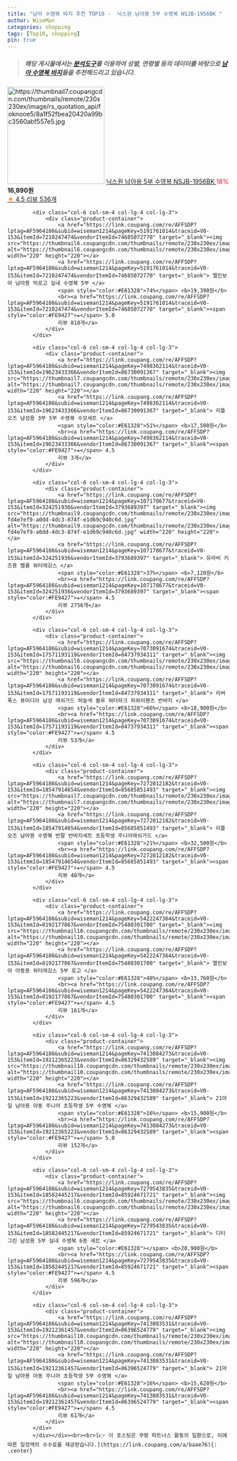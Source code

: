 ```yaml
---
title: "남아 수영복 바지 추천 TOP10 -  닉스원 남아용 5부 수영복 NSJB-1956BK "
author: WiseMan
categories: shopping
tags: [Top10, shopping]
pin: true
---
```


> ##### 해당 게시물에서는 [**분석도구**](https://itemscout.io/)를 이용하여 **성별**, **연령별** 등의 데이터를 바탕으로 [**남아 수영복 바지**](https://link.coupang.com/a/baae76)들을 추천해드리고 있습니다.
<div class="container"><div class="row">
            <div class="col-6 col-sm-4 col-lg-4 col-lg-3">
                <div class="product-container">
                    <a href="https://link.coupang.com/re/AFFSDP?lptag=AF5964186&subid=wiseman1214&pageKey=5233906182&traceid=V0-153&itemId=7374783544&vendorItemId=74665923154" target="_blank"><img src="https://thumbnail7.coupangcdn.com/thumbnails/remote/230x230ex/image/rs_quotation_api/foknooe5/8a1f52fbea20420a99bc3560abf557e5.jpg" alt="https://thumbnail7.coupangcdn.com/thumbnails/remote/230x230ex/image/rs_quotation_api/foknooe5/8a1f52fbea20420a99bc3560abf557e5.jpg" width="220" height="220"></a>
                    <a href="https://link.coupang.com/re/AFFSDP?lptag=AF5964186&subid=wiseman1214&pageKey=5233906182&traceid=V0-153&itemId=7374783544&vendorItemId=74665923154" target="_blank"> 닉스원 남아용 5부 수영복 NSJB-1956BK </a>
                    <span style="color:#E61328">18%</span> <b>16,890원</b>
                    <br><a href="https://link.coupang.com/re/AFFSDP?lptag=AF5964186&subid=wiseman1214&pageKey=5233906182&traceid=V0-153&itemId=7374783544&vendorItemId=74665923154" target="_blank"><span style="color:#FE9427">★</span> 4.5
                    리뷰 536개</a>
                </div>
            </div>
            
            <div class="col-6 col-sm-4 col-lg-4 col-lg-3">
                <div class="product-container">
                    <a href="https://link.coupang.com/re/AFFSDP?lptag=AF5964186&subid=wiseman1214&pageKey=5191761014&traceid=V0-153&itemId=7210247474&vendorItemId=74685072770" target="_blank"><img src="https://thumbnail6.coupangcdn.com/thumbnails/remote/230x230ex/image/vendor_inventory/d502/745bacf935cd4cdd63952ef3b4b30e5c4ef9dcb75e90900e42c317304160.jpg" alt="https://thumbnail6.coupangcdn.com/thumbnails/remote/230x230ex/image/vendor_inventory/d502/745bacf935cd4cdd63952ef3b4b30e5c4ef9dcb75e90900e42c317304160.jpg" width="220" height="220"></a>
                    <a href="https://link.coupang.com/re/AFFSDP?lptag=AF5964186&subid=wiseman1214&pageKey=5191761014&traceid=V0-153&itemId=7210247474&vendorItemId=74685072770" target="_blank"> 엘인보아 남아용 빅로고 실내 수영복 5부 </a>
                    <span style="color:#E61328">74%</span> <b>19,390원</b>
                    <br><a href="https://link.coupang.com/re/AFFSDP?lptag=AF5964186&subid=wiseman1214&pageKey=5191761014&traceid=V0-153&itemId=7210247474&vendorItemId=74685072770" target="_blank"><span style="color:#FE9427">★</span> 5.0
                    리뷰 818개</a>
                </div>
            </div>
            
            <div class="col-6 col-sm-4 col-lg-4 col-lg-3">
                <div class="product-container">
                    <a href="https://link.coupang.com/re/AFFSDP?lptag=AF5964186&subid=wiseman1214&pageKey=7498362114&traceid=V0-153&itemId=19623433366&vendorItemId=86730091367" target="_blank"><img src="https://thumbnail7.coupangcdn.com/thumbnails/remote/230x230ex/image/vendor_inventory/a368/6b02a4dce67ce12f3d7fcc8950bdda3ae2a69824ceb45ad91a9b27c8f250.jpg" alt="https://thumbnail7.coupangcdn.com/thumbnails/remote/230x230ex/image/vendor_inventory/a368/6b02a4dce67ce12f3d7fcc8950bdda3ae2a69824ceb45ad91a9b27c8f250.jpg" width="220" height="220"></a>
                    <a href="https://link.coupang.com/re/AFFSDP?lptag=AF5964186&subid=wiseman1214&pageKey=7498362114&traceid=V0-153&itemId=19623433366&vendorItemId=86730091367" target="_blank"> 리틀오즈 남성용 3부 5부 수영복 수모세트 </a>
                    <span style="color:#E61328">51%</span> <b>17,500원</b>
                    <br><a href="https://link.coupang.com/re/AFFSDP?lptag=AF5964186&subid=wiseman1214&pageKey=7498362114&traceid=V0-153&itemId=19623433366&vendorItemId=86730091367" target="_blank"><span style="color:#FE9427">★</span> 4.5
                    리뷰 3개</a>
                </div>
            </div>
            
            <div class="col-6 col-sm-4 col-lg-4 col-lg-3">
                <div class="product-container">
                    <a href="https://link.coupang.com/re/AFFSDP?lptag=AF5964186&subid=wiseman1214&pageKey=107178677&traceid=V0-153&itemId=324251936&vendorItemId=3793689397" target="_blank"><img src="https://thumbnail9.coupangcdn.com/thumbnails/remote/230x230ex/image/retail/images/3920315583598936-fd4e7ef9-a0dd-4dc3-874f-e1d69c940c6d.jpg" alt="https://thumbnail9.coupangcdn.com/thumbnails/remote/230x230ex/image/retail/images/3920315583598936-fd4e7ef9-a0dd-4dc3-874f-e1d69c940c6d.jpg" width="220" height="220"></a>
                    <a href="https://link.coupang.com/re/AFFSDP?lptag=AF5964186&subid=wiseman1214&pageKey=107178677&traceid=V0-153&itemId=324251936&vendorItemId=3793689397" target="_blank"> 유라비 키즈용 벨름 워터레깅스 </a>
                    <span style="color:#E61328">37%</span> <b>7,120원</b>
                    <br><a href="https://link.coupang.com/re/AFFSDP?lptag=AF5964186&subid=wiseman1214&pageKey=107178677&traceid=V0-153&itemId=324251936&vendorItemId=3793689397" target="_blank"><span style="color:#FE9427">★</span> 4.5
                    리뷰 2756개</a>
                </div>
            </div>
            
            <div class="col-6 col-sm-4 col-lg-4 col-lg-3">
                <div class="product-container">
                    <a href="https://link.coupang.com/re/AFFSDP?lptag=AF5964186&subid=wiseman1214&pageKey=7073091674&traceid=V0-153&itemId=17571193119&vendorItemId=84737934311" target="_blank"><img src="https://thumbnail6.coupangcdn.com/thumbnails/remote/230x230ex/image/vendor_inventory/c075/3010ad9e67c455c24a9beabd0ece9b087a3ce924cf5b652feebb13095225.jpg" alt="https://thumbnail6.coupangcdn.com/thumbnails/remote/230x230ex/image/vendor_inventory/c075/3010ad9e67c455c24a9beabd0ece9b087a3ce924cf5b652feebb13095225.jpg" width="220" height="220"></a>
                    <a href="https://link.coupang.com/re/AFFSDP?lptag=AF5964186&subid=wiseman1214&pageKey=7073091674&traceid=V0-153&itemId=17571193119&vendorItemId=84737934311" target="_blank"> 리버폭스 퓨어디아 남성 래쉬가드 하늘색 블루 워터파크 하와이팬츠 반바지 </a>
                    <span style="color:#E61328">66%</span> <b>18,900원</b>
                    <br><a href="https://link.coupang.com/re/AFFSDP?lptag=AF5964186&subid=wiseman1214&pageKey=7073091674&traceid=V0-153&itemId=17571193119&vendorItemId=84737934311" target="_blank"><span style="color:#FE9427">★</span> 4.5
                    리뷰 53개</a>
                </div>
            </div>
            
            <div class="col-6 col-sm-4 col-lg-4 col-lg-3">
                <div class="product-container">
                    <a href="https://link.coupang.com/re/AFFSDP?lptag=AF5964186&subid=wiseman1214&pageKey=7272012182&traceid=V0-153&itemId=18547914654&vendorItemId=85685851493" target="_blank"><img src="https://thumbnail7.coupangcdn.com/thumbnails/remote/230x230ex/image/vendor_inventory/cc97/6705dc9d0a656a1a93f9bbb4746b422cc4e2e3d27c5f03b88646b8481530.jpg" alt="https://thumbnail7.coupangcdn.com/thumbnails/remote/230x230ex/image/vendor_inventory/cc97/6705dc9d0a656a1a93f9bbb4746b422cc4e2e3d27c5f03b88646b8481530.jpg" width="220" height="220"></a>
                    <a href="https://link.coupang.com/re/AFFSDP?lptag=AF5964186&subid=wiseman1214&pageKey=7272012182&traceid=V0-153&itemId=18547914654&vendorItemId=85685851493" target="_blank"> 리틀오즈 남아용 수영복 반팔 반바지세트 초등학생 주니어래쉬가드 </a>
                    <span style="color:#E61328">21%</span> <b>32,500원</b>
                    <br><a href="https://link.coupang.com/re/AFFSDP?lptag=AF5964186&subid=wiseman1214&pageKey=7272012182&traceid=V0-153&itemId=18547914654&vendorItemId=85685851493" target="_blank"><span style="color:#FE9427">★</span> 4.5
                    리뷰 48개</a>
                </div>
            </div>
            
            <div class="col-6 col-sm-4 col-lg-4 col-lg-3">
                <div class="product-container">
                    <a href="https://link.coupang.com/re/AFFSDP?lptag=AF5964186&subid=wiseman1214&pageKey=5422247364&traceid=V0-153&itemId=8192177867&vendorItemId=75480301700" target="_blank"><img src="https://thumbnail10.coupangcdn.com/thumbnails/remote/230x230ex/image/rs_quotation_api/e7zazaya/5065737c080b46deb0536759c529e72c.jpg" alt="https://thumbnail10.coupangcdn.com/thumbnails/remote/230x230ex/image/rs_quotation_api/e7zazaya/5065737c080b46deb0536759c529e72c.jpg" width="220" height="220"></a>
                    <a href="https://link.coupang.com/re/AFFSDP?lptag=AF5964186&subid=wiseman1214&pageKey=5422247364&traceid=V0-153&itemId=8192177867&vendorItemId=75480301700" target="_blank"> 엘인보아 아동용 워터레깅스 5부 로고 </a>
                    <span style="color:#E61328">48%</span> <b>13,760원</b>
                    <br><a href="https://link.coupang.com/re/AFFSDP?lptag=AF5964186&subid=wiseman1214&pageKey=5422247364&traceid=V0-153&itemId=8192177867&vendorItemId=75480301700" target="_blank"><span style="color:#FE9427">★</span> 4.5
                    리뷰 161개</a>
                </div>
            </div>
            
            <div class="col-6 col-sm-4 col-lg-4 col-lg-3">
                <div class="product-container">
                    <a href="https://link.coupang.com/re/AFFSDP?lptag=AF5964186&subid=wiseman1214&pageKey=7413084273&traceid=V0-153&itemId=19212365223&vendorItemId=86329432589" target="_blank"><img src="https://thumbnail10.coupangcdn.com/thumbnails/remote/230x230ex/image/vendor_inventory/6381/3af1d09c63c78cf93951c4d51e2a4fb7a8feb366fd346c01e59ebc6d18cd.jpg" alt="https://thumbnail10.coupangcdn.com/thumbnails/remote/230x230ex/image/vendor_inventory/6381/3af1d09c63c78cf93951c4d51e2a4fb7a8feb366fd346c01e59ebc6d18cd.jpg" width="220" height="220"></a>
                    <a href="https://link.coupang.com/re/AFFSDP?lptag=AF5964186&subid=wiseman1214&pageKey=7413084273&traceid=V0-153&itemId=19212365223&vendorItemId=86329432589" target="_blank"> 21마일 남아용 아동 주니어 초등학생 5부 수영복 </a>
                    <span style="color:#E61328">16%</span> <b>15,900원</b>
                    <br><a href="https://link.coupang.com/re/AFFSDP?lptag=AF5964186&subid=wiseman1214&pageKey=7413084273&traceid=V0-153&itemId=19212365223&vendorItemId=86329432589" target="_blank"><span style="color:#FE9427">★</span> 5.0
                    리뷰 152개</a>
                </div>
            </div>
            
            <div class="col-6 col-sm-4 col-lg-4 col-lg-3">
                <div class="product-container">
                    <a href="https://link.coupang.com/re/AFFSDP?lptag=AF5964186&subid=wiseman1214&pageKey=7279543835&traceid=V0-153&itemId=18582445217&vendorItemId=85924671721" target="_blank"><img src="https://thumbnail6.coupangcdn.com/thumbnails/remote/230x230ex/image/vendor_inventory/d55b/1014021d3761c69a8087ab5ede256e31b46071eb66a9b5b405658eb1e89d.jpg" alt="https://thumbnail6.coupangcdn.com/thumbnails/remote/230x230ex/image/vendor_inventory/d55b/1014021d3761c69a8087ab5ede256e31b46071eb66a9b5b405658eb1e89d.jpg" width="220" height="220"></a>
                    <a href="https://link.coupang.com/re/AFFSDP?lptag=AF5964186&subid=wiseman1214&pageKey=7279543835&traceid=V0-153&itemId=18582445217&vendorItemId=85924671721" target="_blank"> 디티그린 남성용 5부 실내 수영복 6종 세트 </a>
                    <span style="color:#E61328"></span> <b>28,900원</b>
                    <br><a href="https://link.coupang.com/re/AFFSDP?lptag=AF5964186&subid=wiseman1214&pageKey=7279543835&traceid=V0-153&itemId=18582445217&vendorItemId=85924671721" target="_blank"><span style="color:#FE9427">★</span> 4.5
                    리뷰 596개</a>
                </div>
            </div>
            
            <div class="col-6 col-sm-4 col-lg-4 col-lg-3">
                <div class="product-container">
                    <a href="https://link.coupang.com/re/AFFSDP?lptag=AF5964186&subid=wiseman1214&pageKey=7413083531&traceid=V0-153&itemId=19212361457&vendorItemId=86396524779" target="_blank"><img src="https://thumbnail10.coupangcdn.com/thumbnails/remote/230x230ex/image/vendor_inventory/879d/c8ad83101a908ca8a4d067a11f68407c25be34a69c1a3a26aa75cff48d91.jpg" alt="https://thumbnail10.coupangcdn.com/thumbnails/remote/230x230ex/image/vendor_inventory/879d/c8ad83101a908ca8a4d067a11f68407c25be34a69c1a3a26aa75cff48d91.jpg" width="220" height="220"></a>
                    <a href="https://link.coupang.com/re/AFFSDP?lptag=AF5964186&subid=wiseman1214&pageKey=7413083531&traceid=V0-153&itemId=19212361457&vendorItemId=86396524779" target="_blank"> 21마일 남아용 아동 주니어 초등학생 5부 수영복 </a>
                    <span style="color:#E61328">16%</span> <b>15,620원</b>
                    <br><a href="https://link.coupang.com/re/AFFSDP?lptag=AF5964186&subid=wiseman1214&pageKey=7413083531&traceid=V0-153&itemId=19212361457&vendorItemId=86396524779" target="_blank"><span style="color:#FE9427">★</span> 4.5
                    리뷰 61개</a>
                </div>
            </div>
            </div></div><br><br>[👉 이 포스팅은 쿠팡 파트너스 활동의 일환으로, 이에 따른 일정액의 수수료를 제공받습니다.](https://link.coupang.com/a/baae76){: .center}